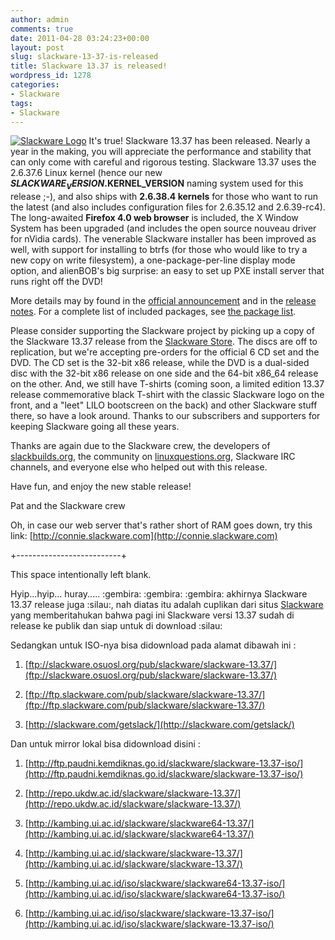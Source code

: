```yaml
---
author: admin
comments: true
date: 2011-04-28 03:24:23+00:00
layout: post
slug: slackware-13-37-is-released
title: Slackware 13.37 is released!
wordpress_id: 1278
categories:
- Slackware
tags:
- Slackware
---
```


[![Slackware Logo](http://slackware.com/grfx/shared/slackware1337.gif)](http://slackware.com/) It's true! Slackware 13.37 has been released. Nearly a year in the making, you will appreciate the performance and stability that can only come with careful and rigorous testing. Slackware 13.37 uses the 2.6.37.6 Linux kernel (hence our new **$SLACKWARE_VERSION.$KERNEL_VERSION** naming system used for this release ;-), and also ships with **2.6.38.4 kernels** for those who want to run the latest (and also includes configuration files for 2.6.35.12 and 2.6.39-rc4). The long-awaited **Firefox 4.0 web browser** is included, the X Window System has been upgraded (and includes the open source nouveau driver for nVidia cards). The venerable Slackware installer has been improved as well, with support for installing to btrfs (for those who would like to try a new copy on write filesystem), a one-package-per-line display mode option, and alienBOB's big surprise: an easy to set up PXE install server that runs right off the DVD!

More details may by found in the [official announcement](http://slackware.com/announce/13.37.php) and in the [release notes](http://slackware.com/releasenotes/13.37.php). For a complete list of included packages, see [the package list](http://slackware.com/releasenotes/packages13.37.php).

Please consider supporting the Slackware project by picking up a copy of the Slackware 13.37 release from the [Slackware Store](http://store.slackware.com/). The discs are off to replication, but we're accepting pre-orders for the official 6 CD set and the DVD. The CD set is the 32-bit x86 release, while the DVD is a dual-sided disc with the 32-bit x86 release on one side and the 64-bit x86_64 release on the other. And, we still have T-shirts (coming soon, a limited edition 13.37 release commemorative black T-shirt with the classic Slackware logo on the front, and a "leet" LILO bootscreen on the back) and other Slackware stuff there, so have a look around. Thanks to our subscribers and supporters for keeping Slackware going all these years.

Thanks are again due to the Slackware crew, the developers of [slackbuilds.org](http://slackbuilds.org/), the community on [linuxquestions.org](http://www.linuxquestions.org/questions/slackware-14/), Slackware IRC channels, and everyone else who helped out with this release.

Have fun, and enjoy the new stable release!

Pat and the Slackware crew

Oh, in case our web server that's rather short of RAM goes down, try this link: [http://connie.slackware.com](http://connie.slackware.com)

+--------------------------+

This space intentionally left blank.

Hyip...hyip... huray..... :gembira:  :gembira:  :gembira:  akhirnya Slackware 13.37 release juga :silau:, nah diatas itu adalah cuplikan dari situs [Slackware](http://slackware.com/) yang memberitahukan bahwa pagi ini Slackware versi 13.37 sudah di release ke publik dan siap untuk di download  :silau: 

Sedangkan untuk ISO-nya bisa didownload pada alamat dibawah ini :




  1. [ftp://slackware.osuosl.org/pub/slackware/slackware-13.37/](ftp://slackware.osuosl.org/pub/slackware/slackware-13.37/)


  2. [ftp://ftp.slackware.com/pub/slackware/slackware-13.37/](ftp://ftp.slackware.com/pub/slackware/slackware-13.37/)


  3. [http://slackware.com/getslack/](http://slackware.com/getslack/)



Dan untuk mirror lokal bisa didownload disini :


  1. [http://ftp.paudni.kemdiknas.go.id/slackware/slackware-13.37-iso/](http://ftp.paudni.kemdiknas.go.id/slackware/slackware-13.37-iso/)


  2. [http://repo.ukdw.ac.id/slackware/slackware-13.37/](http://repo.ukdw.ac.id/slackware/slackware-13.37/)


  3. [http://kambing.ui.ac.id/slackware/slackware64-13.37/](http://kambing.ui.ac.id/slackware/slackware64-13.37/)


  4. [http://kambing.ui.ac.id/slackware/slackware-13.37/](http://kambing.ui.ac.id/slackware/slackware-13.37/)


  5. [http://kambing.ui.ac.id/iso/slackware/slackware64-13.37-iso/](http://kambing.ui.ac.id/iso/slackware/slackware64-13.37-iso/)


  6. [http://kambing.ui.ac.id/iso/slackware/slackware-13.37-iso/](http://kambing.ui.ac.id/iso/slackware/slackware-13.37-iso/)



